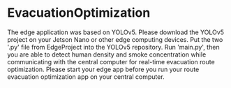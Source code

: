 # EvacuationOptimization
The edge application was based on YOLOv5. Please download the YOLOv5 project on your Jetson Nano or other edge computing devices. 
Put the two '.py' file from EdgeProject into the YOLOv5 repository. Run 'main.py', then you are able to detect human density and smoke concentration while communicating with the central computer for real-time evacuation route optimization.
Please start your edge app before you run your route evacuation optimization app on your central computer.
